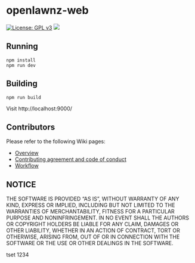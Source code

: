 # openlawnz-web
[![License: GPL v3](https://img.shields.io/badge/License-GPLv3-blue.svg)](https://www.gnu.org/licenses/gpl-3.0)
![](https://badgen.net/dependabot/openlawnz/openlawnz-web/117378835=?icon=dependabot)

## Running

	npm install
	npm run dev

## Building

	npm run build

Visit http://localhost:9000/

## Contributors

Please refer to the following Wiki pages:

* [Overview](https://github.com/openlawnz/openlawnz-web/wiki/OpenLawNZ-Website-Overview)
* [Contributing agreement and code of conduct](https://github.com/openlawnz/openlawnz-web/blob/master/CONTRIBUTING.md)
* [Workflow](https://github.com/openlawnz/openlawnz-web/wiki/Workflow)

## NOTICE

THE SOFTWARE IS PROVIDED “AS IS”, WITHOUT WARRANTY OF ANY KIND, EXPRESS OR IMPLIED, INCLUDING BUT NOT LIMITED TO THE WARRANTIES OF MERCHANTABILITY, FITNESS FOR A PARTICULAR PURPOSE AND NONINFRINGEMENT. IN NO EVENT SHALL THE AUTHORS OR COPYRIGHT HOLDERS BE LIABLE FOR ANY CLAIM, DAMAGES OR OTHER LIABILITY, WHETHER IN AN ACTION OF CONTRACT, TORT OR OTHERWISE, ARISING FROM, OUT OF OR IN CONNECTION WITH THE SOFTWARE OR THE USE OR OTHER DEALINGS IN THE SOFTWARE.


tset 1234